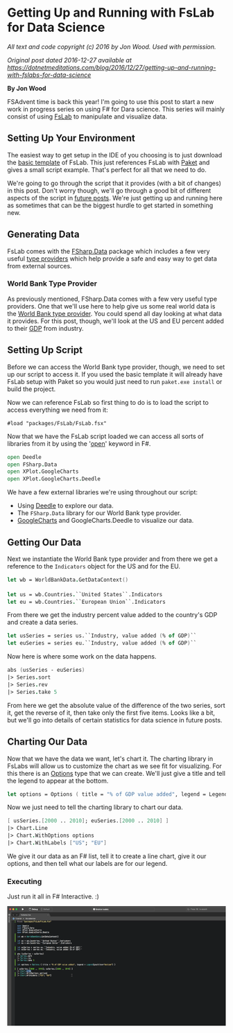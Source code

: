 ﻿



# Getting Up and Running with FsLab for Data Science  #

*All text and code copyright (c) 2016 by Jon Wood. Used with permission.*

*Original post dated 2016-12-27 available at https://dotnetmeditations.com/blog/2016/12/27/getting-up-and-running-with-fslabs-for-data-science*

**By Jon Wood**


FSAdvent time is back this year! I'm going to use this post to start a new work in progress series on using F# for Dara science. This series will mainly consist of using [FsLab](https://fslab.org/) to manipulate and visualize data.

## Setting Up Your Environment

The easiest way to get setup in the IDE of you choosing is to just download the [basic template](https://github.com/fslaborg/FsLab.Templates) of FsLab. This just references FsLab with [Paket](http://dotnetmeditations.com/blog/2014/10/22/introduction-to-paket) and gives a small script example. That's perfect for all that we need to do.

We're going to go through the script that it provides (with a bit of changes) in this post. Don't worry though, we'll go through a good bit of different aspects of the script in [future posts](https://dotnetmeditations.com/?tag=fslabs). We're just getting up and running here as sometimes that can be the biggest hurdle to get started in something new.

## Generating Data

FsLab comes with the [FSharp.Data](http://fsharp.github.io/FSharp.Data/) package which includes a few very useful [type providers](https://docs.microsoft.com/en-us/dotnet/articles/fsharp/tutorials/type-providers/) which help provide a safe and easy way to get data from external sources.

### World Bank Type Provider

As previously mentioned, FSharp.Data comes with a few very useful type providers. One that we'll use here to help give us some real world data is the [World Bank type provider](http://fsharp.github.io/FSharp.Data/library/WorldBank.html). You could spend all day looking at what data it provides. For this post, though, we'll look at the US and EU percent added to their [GDP](https://en.wikipedia.org/wiki/Gross_domestic_product) from industry.

## Setting Up Script

Before we can access the World Bank type provider, though, we need to set up our script to access it. If you used the basic template it will already have FsLab setup with Paket so you would just need to run `paket.exe install` or build the project.

Now we can reference FsLab so first thing to do is to load the script to access everything we need from it:

```
#load "packages/FsLab/FsLab.fsx"
```

Now that we have the FsLab script loaded we can access all sorts of libraries from it by using the '[open](https://msdn.microsoft.com/en-us/visualfsharpdocs/conceptual/import-declarations-the-open-keyword-%5Bfsharp%5D)' keyword in F#.

```fsharp
open Deedle
open FSharp.Data
open XPlot.GoogleCharts
open XPlot.GoogleCharts.Deedle
```

We have a few external libraries we're using throughout our script:

* Using [Deedle](http://bluemountaincapital.github.io/Deedle/) to explore our data.
* The `FSharp.Data` library for our World Bank type provider.
* [GoogleCharts](https://tahahachana.github.io/XPlot/) and GoogleCharts.Deedle to visualize our data.

## Getting Our Data

Next we instantiate the World Bank type provider and from there we get a reference to the `Indicators` object for the US and for the EU.

```fsharp
let wb = WorldBankData.GetDataContext()

let us = wb.Countries.``United States``.Indicators
let eu = wb.Countries.``European Union``.Indicators
```

From there we get the industry percent value added to the country's GDP and create a data series.

```fsharp
let usSeries = series us.``Industry, value added (% of GDP)``
let euSeries = series eu.``Industry, value added (% of GDP)``
```

Now here is where some work on the data happens.

```fsharp
abs (usSeries - euSeries)
|> Series.sort
|> Series.rev
|> Series.take 5
```

From here we get the absolute value of the difference of the two series, sort it, get the reverse of it, then take only the first five items. Looks like a bit, but we'll go into details of certain statistics for data science in future posts.

## Charting Our Data

Now that we have the data we want, let's chart it. The charting library in FsLabs will allow us to customize the chart as we see fit for visualizing. For this there is an [Options](https://tahahachana.github.io/XPlot/reference/xplot-googlecharts-configuration-options.html) type that we can create. We'll just give a title and tell the legend to appear at the bottom.

```fsharp
let options = Options ( title = "% of GDP value added", legend = Legend(position="bottom") )
```

Now we just need to tell the charting library to chart our data.

```fsharp
[ usSeries.[2000 .. 2010]; euSeries.[2000 .. 2010] ]
|> Chart.Line
|> Chart.WithOptions options
|> Chart.WithLabels ["US"; "EU"]
```

We give it our data as an F# list, tell it to create a line chart, give it our options, and then tell what our labels are for our legend.

### Executing

Just run it all in F# Interactive. :)

![](download.gif)